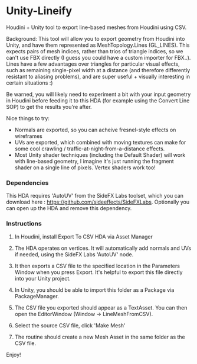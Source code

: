 # Unity-Lineify
Houdini + Unity tool to export line-based meshes from Houdini using CSV.

Background:
This tool will allow you to export geometry from Houdini into Unity, and have them represented as MeshTopology.Lines (GL_LINES). This expects pairs of mesh indices, rather than trios of triangle indices, so we can't use FBX directly (I guess you could have a custom importer for FBX..). Lines have a few advantages over triangles for particular visual effects, such as remaining single-pixel width at a distance (and therefore differently resistant to aliasing problems), and are super useful + visually interesting in certain situations :)

Be warned, you will likely need to experiment a bit with your input geometry in Houdini before feeding it to this HDA (for example using the Convert Line SOP) to get the results you're after.

Nice things to try:
- Normals are exported, so you can acheive fresnel-style effects on wireframes
- UVs are exported, which combined with moving textures can make for some cool crawling / traffic-at-night-from-a-distance effects.
- Most Unity shader techniques (including the Default Shader) will work with line-based geometry, I imagine it's just running the fragment shader on a single line of pixels. Vertex shaders work too!

### Dependencies

This HDA requires 'AutoUV' from the SideFX Labs toolset, which you can download here :  https://github.com/sideeffects/SideFXLabs. Optionally you can open up the HDA and remove this dependency.

### Instructions

1) In Houdini, install Export To CSV HDA via Asset Manager
2) The HDA operates on vertices. It will automatically add normals and UVs if needed, using the SideFX Labs 'AutoUV' node.
3) It then exports a CSV file to the specified location in the Parameters Window when you press Export. It's helpful to export this file directly into your Unity project.

4) In Unity, you should be able to import this folder as a Package via PackageManager.
5) The CSV file you exported should appear as a TextAsset. You can then open the EditorWindow (Window -> LineMeshFromCSV).
6) Select the source CSV file, click 'Make Mesh'
7) The routine should create a new Mesh Asset in the same folder as the CSV file.

Enjoy!

